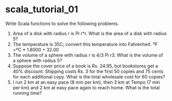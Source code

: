 # scala_tutorial_01

Write Scala functions to solve the following problems.

1. Area of a disk with radius r is Pi r*r. What is the area of a disk with 
radius 5?
2. The temperature is 35C; convert this temperature into Fahrenheit.
ºF =ºC * 1.8000 + 32.00
3. The volume of a sphere with radius r is 4/3 Pi r3. What is the 
volume of a sphere
with radius 5?
4. Suppose the cover price of a book is Rs. 24.95, but bookstores get 
a 40% discount. Shipping costs Rs. 3 for the first 50 copies and 75 
cents for each additional copy. What is the total wholesale cost for 60 
copies?
5. I run 2 km at an easy pace (8 min per km), then 3 km at Tempo (7 
min per km) and 2 km at easy pace again to reach home. What is the 
total running time?

